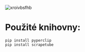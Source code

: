 ![xroivbsfhb](https://user-images.githubusercontent.com/82058894/167011029-39fe5fd3-9548-4015-a4ac-af8b4437fe1f.png)

# Použité knihovny:
```
pip install pyperclip
pip install scrapetube

```
